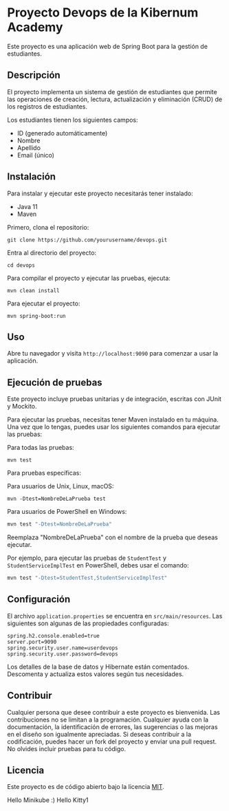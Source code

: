 
# Proyecto Devops de la Kibernum Academy

Este proyecto es una aplicación web de Spring Boot para la gestión de estudiantes.

## Descripción

El proyecto implementa un sistema de gestión de estudiantes que permite las operaciones de creación, lectura, actualización y eliminación (CRUD) de los registros de estudiantes. 

Los estudiantes tienen los siguientes campos:

- ID (generado automáticamente)
- Nombre
- Apellido
- Email (único)

## Instalación

Para instalar y ejecutar este proyecto necesitarás tener instalado:

- Java 11
- Maven

Primero, clona el repositorio:

```
git clone https://github.com/yourusername/devops.git
```

Entra al directorio del proyecto:

```
cd devops
```

Para compilar el proyecto y ejecutar las pruebas, ejecuta:

```
mvn clean install
```

Para ejecutar el proyecto:

```
mvn spring-boot:run
```

## Uso

Abre tu navegador y visita `http://localhost:9090` para comenzar a usar la aplicación.


## Ejecución de pruebas

Este proyecto incluye pruebas unitarias y de integración, escritas con JUnit y Mockito.

Para ejecutar las pruebas, necesitas tener Maven instalado en tu máquina. Una vez que lo tengas, puedes usar los siguientes comandos para ejecutar las pruebas:

Para todas las pruebas:

```
mvn test
```

Para pruebas específicas:

Para usuarios de Unix, Linux, macOS:

```
mvn -Dtest=NombreDeLaPrueba test
```

Para usuarios de PowerShell en Windows:

```powershell
mvn test "-Dtest=NombreDeLaPrueba"
```

Reemplaza "NombreDeLaPrueba" con el nombre de la prueba que deseas ejecutar.

Por ejemplo, para ejecutar las pruebas de `StudentTest` y `StudentServiceImplTest` en PowerShell, debes usar el comando:

```powershell
mvn test "-Dtest=StudentTest,StudentServiceImplTest"
```


## Configuración

El archivo `application.properties` se encuentra en `src/main/resources`. Las siguientes son algunas de las propiedades configuradas:

```properties
spring.h2.console.enabled=true
server.port=9090
spring.security.user.name=userdevops
spring.security.user.password=devops
```

Los detalles de la base de datos y Hibernate están comentados. Descomenta y actualiza estos valores según tus necesidades.


## Contribuir

Cualquier persona que desee contribuir a este proyecto es bienvenida. Las contribuciones no se limitan a la programación. Cualquier ayuda con la documentación, la identificación de errores, las sugerencias o las mejoras en el diseño son igualmente apreciadas. Si deseas contribuir a la codificación, puedes hacer un fork del proyecto y enviar una pull request. No olvides incluir pruebas para tu código.


## Licencia

Este proyecto es de código abierto bajo la licencia [MIT](https://opensource.org/licenses/MIT).

Hello Minikube :)
Hello Kitty1
